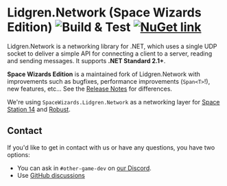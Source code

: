 # Lidgren.Network (Space Wizards Edition) ![Build & Test](https://github.com/space-wizards/lidgren-network-gen3/workflows/Build%20&%20Test/badge.svg) [![NuGet link](https://img.shields.io/nuget/v/SpaceWizards.Lidgren.Network)](https://www.nuget.org/packages/SpaceWizards.Lidgren.Network)
Lidgren.Network is a networking library for .NET, which uses a single UDP socket to deliver a simple API for connecting a client to a server, reading and sending messages. It supports **.NET Standard 2.1+**.

**Space Wizards Edition** is a maintained fork of Lidgren.Network with improvements such as bugfixes, performance improvements (`Span<T>`!), new features, etc... See the [Release Notes](RELEASE-NOTES.md) for differences.

We're using `SpaceWizards.Lidgren.Network` as a networking layer for [Space Station 14](https://spacestation14.io) and [Robust](https://github.com/space-wizards/RobustToolbox).

## Contact

If you'd like to get in contact with us or have any questions, you have two options:
* You can ask in `#other-game-dev` on [our Discord](https://discord.ss14.io).
* Use [GitHub discussions](https://github.com/space-wizards/SpaceWizards.Lidgren.Network/discussions)
